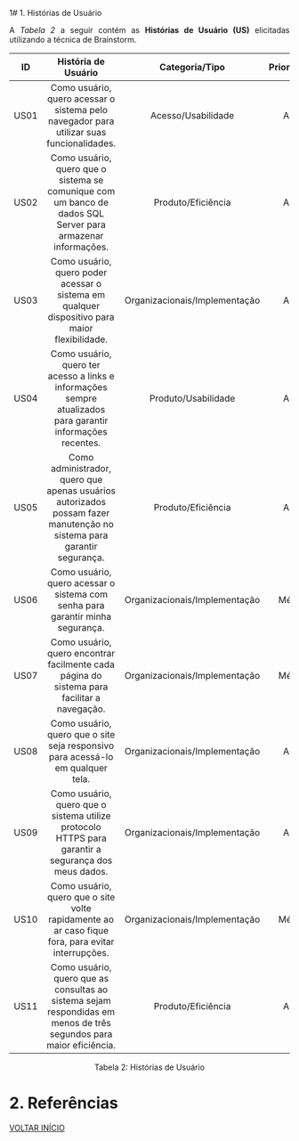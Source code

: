 1# 1. Histórias de Usuário

<p align="justify">A <i>Tabela 2</i> a seguir contém as <b>Histórias de Usuário (US)</b> elicitadas utilizando a técnica de Brainstorm.</p>

| ID | História de Usuário | Categoria/Tipo | Prioridade | Requisitos Relacionados |
| :--: | :-----------------------------------------------------------------------: |:-------------: | :--------: | :-----------------: |
| US01 | Como usuário, quero acessar o sistema pelo navegador para utilizar suas funcionalidades. | Acesso/Usabilidade | Alta | US12 |
| US02 | Como usuário, quero que o sistema se comunique com um banco de dados SQL Server para armazenar informações. | Produto/Eficiência | Alta | RF8 |
| US03 | Como usuário, quero poder acessar o sistema em qualquer dispositivo para maior flexibilidade. | Organizacionais/Implementação | Alta | - |
| US04 | Como usuário, quero ter acesso a links e informações sempre atualizados para garantir informações recentes. | Produto/Usabilidade | Alta | US12 |
| US05 | Como administrador, quero que apenas usuários autorizados possam fazer manutenção no sistema para garantir segurança. | Produto/Eficiência | Alta | RF8 |
| US06 | Como usuário, quero acessar o sistema com senha para garantir minha segurança. | Organizacionais/Implementação | Média | - |
| US07 | Como usuário, quero encontrar facilmente cada página do sistema para facilitar a navegação. | Organizacionais/Implementação | Média | - |
| US08 | Como usuário, quero que o site seja responsivo para acessá-lo em qualquer tela. | Organizacionais/Implementação | Alta | - |
| US09 | Como usuário, quero que o sistema utilize protocolo HTTPS para garantir a segurança dos meus dados. | Organizacionais/Implementação | Alta | - |
| US10 | Como usuário, quero que o site volte rapidamente ao ar caso fique fora, para evitar interrupções. | Organizacionais/Implementação | Média | - |
| US11 | Como usuário, quero que as consultas ao sistema sejam respondidas em menos de três segundos para maior eficiência. | Produto/Eficiência |  Alta | - |

<div style="text-align: center">
<p>Tabela 2: Histórias de Usuário</p>
</div>

# 2. Referências

<a href="../README.md">VOLTAR INÍCIO</a>